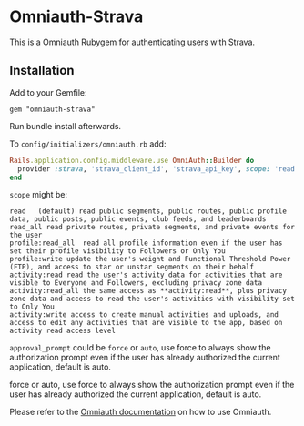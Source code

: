 # Omniauth-Strava

This is a Omniauth Rubygem for authenticating users with Strava.

## Installation

Add to your Gemfile:

```
gem "omniauth-strava"
```

Run bundle install afterwards.

To ``config/initializers/omniauth.rb`` add:

```ruby
Rails.application.config.middleware.use OmniAuth::Builder do
  provider :strava, 'strava_client_id', 'strava_api_key', scope: 'read', approval_prompt: 'auto'
end
```

``scope`` might be:

    read   (default) read public segments, public routes, public profile data, public posts, public events, club feeds, and leaderboards
    read_all read private routes, private segments, and private events for the user
    profile:read_all  read all profile information even if the user has set their profile visibility to Followers or Only You
    profile:write update the user's weight and Functional Threshold Power (FTP), and access to star or unstar segments on their behalf
    activity:read read the user's activity data for activities that are visible to Everyone and Followers, excluding privacy zone data
    activity:read_all the same access as **activity:read**, plus privacy zone data and access to read the user's activities with visibility set to Only You
    activity:write access to create manual activities and uploads, and access to edit any activities that are visible to the app, based on activity read access level

`approval_prompt` could be `force` or `auto`, use force to always show the authorization prompt even if the user has already authorized the current application, default is auto.

   force or auto, use force to always show the authorization prompt even if the user has already authorized the current application, default is auto.

Please refer to the [Omniauth documentation](https://github.com/intridea/omniauth) on how to use Omniauth.
